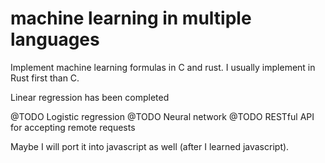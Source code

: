 # machine learning in multiple languages

Implement machine learning formulas in C and rust. I usually implement in Rust first than C.

Linear regression has been completed

@TODO Logistic regression
@TODO Neural network
@TODO RESTful API for accepting remote requests

Maybe I will port it into javascript as well (after I learned javascript).
